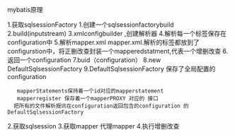 mybatis原理

1.获取sqlsessionFactory
      1.创建一个sqlsessionfactorybuild
      2.build(inputstream)
      3.xmlconfigbuilder ,创建解析器
      4.解析每一个标签保存在configuration中
      5.解析mapper.xml
          mapper.xml.解析的标签都放到了configurstion中，将正删改查封装一个mapperedstatment,代表一个增删改查
      6.返回一个configuration
      7.buid（configuration）
      8.new DefaultSqlsessionFactory
      9.DefaultSqlsessionFactory 保存了全局配置的configuration
      
       mapperStatements保持着一个id对应的mapperstatement
       mapperregister 保存着一个mapperPROXY 对应的 接口
      把所有的文件解析报讯在configuration返回包含的configuration 的 DefaultSqlsessionFactory 
2.获取sqlsession
3.获取mapper 代理mapper
4.执行增删改查


